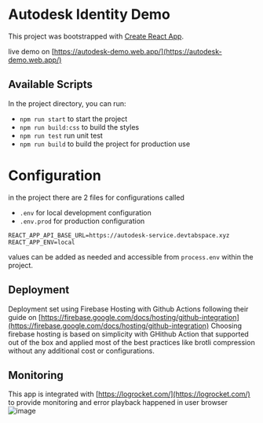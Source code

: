 # Autodesk Identity Demo

This project was bootstrapped with [Create React App](https://github.com/facebook/create-react-app).

live demo on [https://autodesk-demo.web.app/](https://autodesk-demo.web.app/)

## Available Scripts

In the project directory, you can run:

- `npm run start` to start the project
- `npm run build:css` to build the styles
- `npm run test` run unit test
- `npm run build` to build the project for production use

# Configuration
in the project there are 2 files for configurations called 
- `.env` for local development configuration
- `.env.prod` for production configuration

```
REACT_APP_API_BASE_URL=https://autodesk-service.devtabspace.xyz
REACT_APP_ENV=local
```
values can be added as needed and accessible from `process.env` within the project.

## Deployment

Deployment set using Firebase Hosting with Github Actions following their guide on [https://firebase.google.com/docs/hosting/github-integration](https://firebase.google.com/docs/hosting/github-integration)
Choosing firebase hosting is based on simplicity with GHithub Action that supported out of the box and applied most of the best practices like brotli compression without any additional cost or configurations.

## Monitoring
This app is integrated with [https://logrocket.com/](https://logrocket.com/) to provide monitoring and error playback happened in user browser
![image](https://user-images.githubusercontent.com/2826137/97172962-c9b75500-17ca-11eb-9f18-840e3b984016.png)
